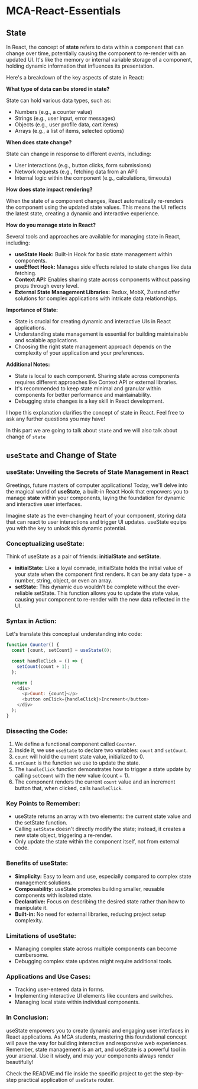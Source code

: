 # MCA-React-Essentials

## State

In React, the concept of **state** refers to data within a component that can change over time, potentially causing the component to re-render with an updated UI. It's like the memory or internal variable storage of a component, holding dynamic information that influences its presentation.

Here's a breakdown of the key aspects of state in React:

**What type of data can be stored in state?**

State can hold various data types, such as:

* Numbers (e.g., a counter value)
* Strings (e.g., user input, error messages)
* Objects (e.g., user profile data, cart items)
* Arrays (e.g., a list of items, selected options)

**When does state change?**

State can change in response to different events, including:

* User interactions (e.g., button clicks, form submissions)
* Network requests (e.g., fetching data from an API)
* Internal logic within the component (e.g., calculations, timeouts)

**How does state impact rendering?**

When the state of a component changes, React automatically re-renders the component using the updated state values. This means the UI reflects the latest state, creating a dynamic and interactive experience.

**How do you manage state in React?**

Several tools and approaches are available for managing state in React, including:

* **useState Hook:** Built-in Hook for basic state management within components.
* **useEffect Hook:** Manages side effects related to state changes like data fetching.
* **Context API:** Enables sharing state across components without passing props through every level.
* **External State Management Libraries:** Redux, MobX, Zustand offer solutions for complex applications with intricate data relationships.

**Importance of State:**

* State is crucial for creating dynamic and interactive UIs in React applications.
* Understanding state management is essential for building maintainable and scalable applications.
* Choosing the right state management approach depends on the complexity of your application and your preferences.

**Additional Notes:**

* State is local to each component. Sharing state across components requires different approaches like Context API or external libraries.
* It's recommended to keep state minimal and granular within components for better performance and maintainability.
* Debugging state changes is a key skill in React development.

I hope this explanation clarifies the concept of state in React. Feel free to ask any further questions you may have!


In this part we are going to talk about `state` and we will also talk about change of `state`

## `useState` and Change of State

### useState: Unveiling the Secrets of State Management in React

Greetings, future masters of computer applications! Today, we'll delve into the magical world of **useState**, a built-in React Hook that empowers you to manage **state** within your components, laying the foundation for dynamic and interactive user interfaces.

Imagine state as the ever-changing heart of your component, storing data that can react to user interactions and trigger UI updates. useState equips you with the key to unlock this dynamic potential.

### Conceptualizing useState:

Think of useState as a pair of friends: **initialState** and **setState**.

* **initialState:** Like a loyal comrade, initialState holds the initial value of your state when the component first renders. It can be any data type - a number, string, object, or even an array.
* **setState:** This dynamic duo wouldn't be complete without the ever-reliable setState. This function allows you to update the state value, causing your component to re-render with the new data reflected in the UI.

### Syntax in Action:

Let's translate this conceptual understanding into code:

```javascript
function Counter() {
  const [count, setCount] = useState(0);

  const handleClick = () => {
    setCount(count + 1);
  };

  return (
    <div>
      <p>Count: {count}</p>
      <button onClick={handleClick}>Increment</button>
    </div>
  );
}
```

### Dissecting the Code:

1. We define a functional component called `Counter`.
2. Inside it, we use `useState` to declare two variables: `count` and `setCount`.
3. `count` will hold the current state value, initialized to 0.
4. `setCount` is the function we use to update the state.
5. The `handleClick` function demonstrates how to trigger a state update by calling `setCount` with the new value (count + 1).
6. The component renders the current `count` value and an increment button that, when clicked, calls `handleClick`.

### Key Points to Remember:

* useState returns an array with two elements: the current state value and the setState function.
* Calling `setState` doesn't directly modify the state; instead, it creates a new state object, triggering a re-render.
* Only update the state within the component itself, not from external code.

### Benefits of useState:

* **Simplicity:** Easy to learn and use, especially compared to complex state management solutions.
* **Composability:** useState promotes building smaller, reusable components with isolated state.
* **Declarative:** Focus on describing the desired state rather than how to manipulate it.
* **Built-in:** No need for external libraries, reducing project setup complexity.

### Limitations of useState:

* Managing complex state across multiple components can become cumbersome.
* Debugging complex state updates might require additional tools.

### Applications and Use Cases:

* Tracking user-entered data in forms.
* Implementing interactive UI elements like counters and switches.
* Managing local state within individual components.

### In Conclusion:

useState empowers you to create dynamic and engaging user interfaces in React applications. As MCA students, mastering this foundational concept will pave the way for building interactive and responsive web experiences. Remember, state management is an art, and useState is a powerful tool in your arsenal. Use it wisely, and may your components always render beautifully!

Check the README.md file inside the specific project to get the step-by-step practical application of `useState` router.